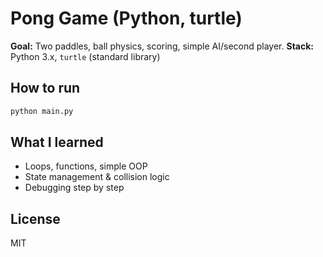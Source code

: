 # Pong Game (Python, turtle)

**Goal:** Two paddles, ball physics, scoring, simple AI/second player.
**Stack:** Python 3.x, `turtle` (standard library)

## How to run
```bash
python main.py
```

## What I learned
- Loops, functions, simple OOP
- State management & collision logic
- Debugging step by step

## License
MIT
